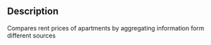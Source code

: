 ## Description

Compares rent prices of apartments by aggregating information form different sources

